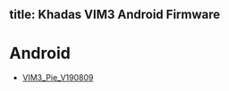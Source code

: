 title: Khadas VIM3 Android Firmware
---

# Android
* [VIM3_Pie_V190809](https://dl.khadas.com/Firmware/VIM3/Android/VIM3_Pie_V190809.7z)
